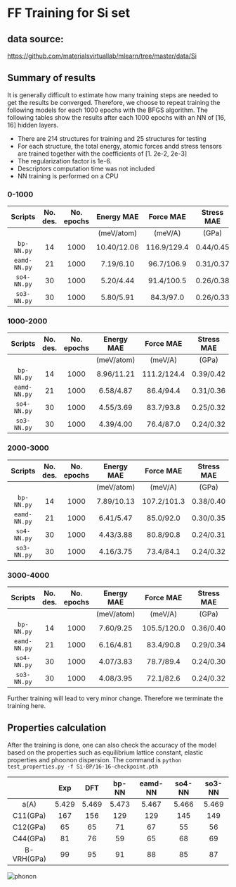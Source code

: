 # FF Training for Si set

## data source:
https://github.com/materialsvirtuallab/mlearn/tree/master/data/Si

## Summary of results 

It is generally difficult to estimate how many training steps are needed to get the results be converged.
Therefore, we choose to repeat training the following models for each 1000 epochs with the BFGS algorithm.
The following tables show the results after each 1000 epochs with an NN of [16, 16] hidden layers.

- There are 214 structures for training and 25 structures for testing
- For each structure, the total energy, atomic forces andd stress tensors are trained together with the coefficients of [1. 2e-2, 2e-3]
- The regularization factor is 1e-6.
- Descriptors computation time was not included
- NN training is performed on a CPU

### 0-1000

|Scripts| No. des. |No. epochs|Energy MAE | Force MAE |Stress MAE|CPU time|  
|:-----:|:--------:|:--------:|:--------: |:---------:|:--------:|:------:|
|       |          |          |(meV/atom) | (meV/A)   | (GPa)    |  (hr)  |
|`bp-NN.py`  | 14  | 1000     |10.40/12.06|116.9/129.4| 0.44/0.45|  0.30  |
|`eamd-NN.py`| 21  | 1000     | 7.19/6.10 | 96.7/106.9| 0.31/0.37|  0.31  |
|`so4-NN.py` | 30  | 1000     | 5.20/4.44 | 91.4/100.5| 0.26/0.38|  0.34  |
|`so3-NN.py` | 30  | 1000     | 5.80/5.91 | 84.3/97.0 | 0.26/0.33|  0.38  |

### 1000-2000

|Scripts| No. des. |No. epochs|Energy MAE| Force MAE |Stress MAE|CPU time|  
|:-----:|:--------:|:--------:|:--------:|:---------:|:--------:|:------:|
|       |          |          |(meV/atom)| (meV/A)   | (GPa)    |  (hr)  |
|`bp-NN.py`  | 14  | 1000     |8.96/11.21|111.2/124.4| 0.39/0.42|  0.27  |
|`eamd-NN.py`| 21  | 1000     | 6.58/4.87| 86.4/94.4 | 0.31/0.36|  0.31  |
|`so4-NN.py` | 30  | 1000     | 4.55/3.69| 83.7/93.8 | 0.25/0.32|  0.33  |
|`so3-NN.py` | 30  | 1000     | 4.39/4.00| 76.4/87.0 | 0.24/0.32|  0.34  |

### 2000-3000

|Scripts| No. des. |No. epochs|Energy MAE| Force MAE |Stress MAE|CPU time|  
|:-----:|:--------:|:--------:|:--------:|:---------:|:--------:|:------:|
|       |          |          |(meV/atom)| (meV/A)   | (GPa)    |  (hr)  |
|`bp-NN.py`  | 14  | 1000     |7.89/10.13|107.2/101.3| 0.38/0.40|  0.26  |
|`eamd-NN.py`| 21  | 1000     | 6.41/5.47| 85.0/92.0 | 0.30/0.35|  0.29  |
|`so4-NN.py` | 30  | 1000     | 4.43/3.88| 80.8/90.8 | 0.24/0.31|  0.36  |
|`so3-NN.py` | 30  | 1000     | 4.16/3.75| 73.4/84.1 | 0.24/0.32|  0.36  |

### 3000-4000

|Scripts| No. des. |No. epochs|Energy MAE| Force MAE |Stress MAE|CPU time|  
|:-----:|:--------:|:--------:|:--------:|:---------:|:--------:|:------:|
|       |          |          |(meV/atom)| (meV/A)   | (GPa)    |  (hr)  |
|`bp-NN.py`  | 14  | 1000     | 7.60/9.25|105.5/120.0| 0.36/0.40|  0.26  |
|`eamd-NN.py`| 21  | 1000     | 6.16/4.81| 83.4/90.8 | 0.29/0.34|  0.33  |
|`so4-NN.py` | 30  | 1000     | 4.07/3.83| 78.7/89.4 | 0.24/0.30|  0.33  |
|`so3-NN.py` | 30  | 1000     | 4.08/3.95| 72.1/82.6 | 0.24/0.32|  0.33  |

Further training will lead to very minor change. Therefore we terminate the training here.

## Properties calculation
After the training is done, one can also check the accuracy of the model based on the properties such as equilibrium lattice constant, elastic properties and phoonon dispersion.
The command is
`python test_properties.py -f Si-BP/16-16-checkpoint.pth`


|          | Exp   | DFT   | bp-NN |eamd-NN| so4-NN | so3-NN|  
|:--------:|:-----:|:-----:|:-----:|:-----:|:------:|:-----:|
| a(A)     | 5.429 |5.469  | 5.473 | 5.467 | 5.466  | 5.469 |
|C11(GPa)  | 167   | 156   | 129   | 129   | 145    | 149   |
|C12(GPa)  |  65   | 65    |  71   | 67    |  55    |  56   |
|C44(GPa)  |  81   | 76    |  59   | 65    |  68    |  69   |
|B-VRH(GPa)|  99   | 95    |  91   | 88    |  85    |  87   |

![phonon](https://github.com/qzhu2017/PyXtal_FF/blob/dxdr-3D/docs/imgs/Si_phonon.png)
